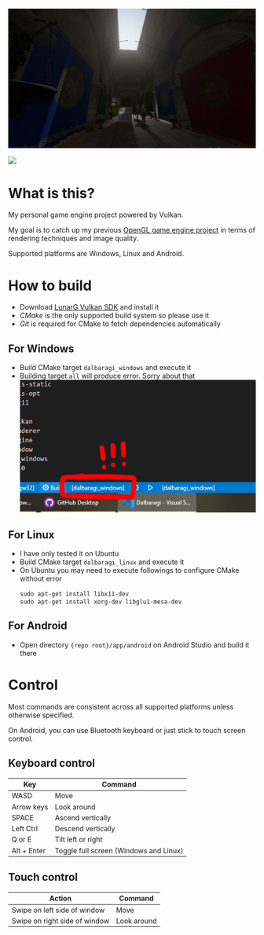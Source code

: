 ![Main Image](/screenshot/main_screenshot.jpg)

![](https://thumbs.gfycat.com/DescriptiveFatGalapagoshawk-size_restricted.gif)

# What is this?

My personal game engine project powered by Vulkan.

My goal is to catch up my previous [OpenGL game engine project](https://github.com/SausageTaste/Little-Ruler) in terms of rendering techniques and image quality.

Supported platforms are Windows, Linux and Android.

# How to build

* Download [LunarG Vulkan SDK](https://www.lunarg.com/vulkan-sdk/) and install it
* *CMake* is the only supported build system so please use it
* *Git* is required for CMake to fetch dependencies automatically

## For Windows

* Build CMake target `dalbaragi_windows` and execute it
* Building target `all` will produce error. Sorry about that
  ![Main Image](/screenshot/vscode_config.png)

## For Linux

* I have only tested it on Ubuntu
* Build CMake target `dalbaragi_linux` and execute it
* On Ubuntu you may need to execute followings to configure CMake without error
    ```
    sudo apt-get install libx11-dev
    sudo apt-get install xorg-dev libglu1-mesa-dev
    ```

## For Android

* Open directory `{repo root}/app/android` on Android Studio and build it there

# Control

Most commands are consistent across all supported platforms unless otherwise specified.

On Android, you can use Bluetooth keyboard or just stick to touch screen control.

## Keyboard control

| Key | Command
|-|-
| WASD | Move
| Arrow keys | Look around
| SPACE | Ascend vertically
| Left Ctrl | Descend vertically
| Q or E | Tilt left or right
| Alt + Enter | Toggle full screen (Windows and Linux)

## Touch control

| Action | Command
|-|-
| Swipe on left side of window | Move
| Swipe on right side of window | Look around
